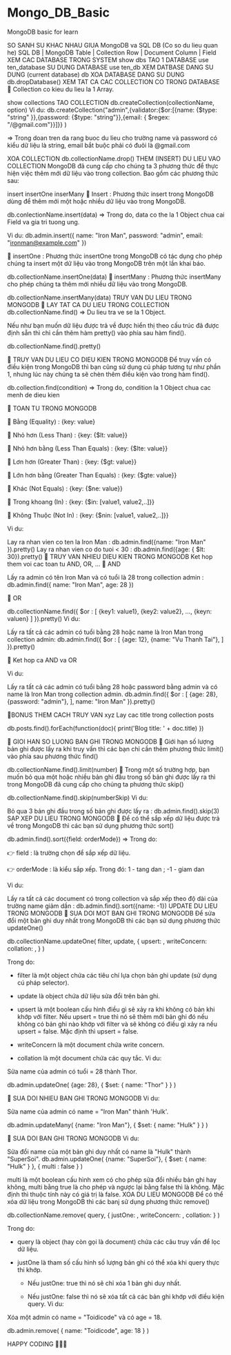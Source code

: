 # Mongo_DB_Basic
MongoDB basic for learn

SO SANH SU KHAC NHAU GIUA MongoDB va SQL DB (Co so du lieu quan he)
SQL DB      |       MongoDB
Table       |       Collection
Row         |       Document
Column      |       Field
XEM CAC DATABASE TRONG SYSTEM
show dbs
TAO 1 DATABASE
use ten_database
SU DUNG DATABASE
use ten_db
XEM DATBASE DANG SU DUNG (current database)
db
XOA DATABASE DANG SU DUNG
db.dropDatabase()
XEM TAT CA CAC COLLECTION CO TRONG DATABASE
📌 Collection co kieu du lieu la 1 Array.

show collections
TAO COLLECTION
db.createCollection(collectionName, option)
Vi du: db.createCollection("admin",{validator:{$or:[{name: {$type: "string" }},{password: {$type: "string"}},{email: { $regex: "/@gmail.com"}}]}} )

=> Trong doan tren da rang buoc du lieu cho trường name và password có kiểu dữ liệu là string, email bắt buộc phải có đuôi là @gmail.com

XOA COLLECTION
db.collectionName.drop()
THEM (INSERT) DU LIEU VAO COLLECTION
MongoDB đã cung cấp cho chúng ta 3 phương thức để thực hiện việc thêm mới dữ liệu vào trong collection. Bao gồm các phương thức sau:

insert
insertOne
inserMany
📌 Insert : Phương thức insert trong MongoDB dùng để thêm mới một hoặc nhiều dữ liệu vào trong MongoDB.

db.conlectionName.insert(data)
=> Trong do, data co the la 1 Object chua cai Field va gia tri tuong ung.

Vi du: db.admin.insert({ name: "Iron Man", password: "admin", email: "ironman@example.com" })

📌 insertOne : Phương thức insertOne trong MongoDB có tác dụng cho phép chúng ta insert một dữ liệu vào trong MongoDB trên một lần khai báo.

db.collectionName.insertOne(data)
📌 insertMany : Phương thức insertMany cho phép chúng ta thêm mới nhiều dữ liệu vào trong MongoDB.

db.collectionName.insertMany(data)
️TRUY VAN DU LIEU TRONG MONGODB
️🎯 LAY TAT CA DU LIEU TRONG COLLECTION
db.collectionName.find()
=> Du lieu tra ve se la 1 Object.

Nếu như bạn muốn dữ liệu được trả về được hiển thị theo cấu trúc đã được định sẵn thì chỉ cần thêm hàm pretty() vào phía sau hàm find().

db.collectionName.find().pretty()

️🎯 TRUY VAN DU LIEU CO DIEU KIEN TRONG MONGODB
Để truy vấn có điều kiện trong MongoDB thì bạn cũng sử dụng cú pháp tương tự như phần 1, nhưng lúc này chúng ta sẽ chèn thêm điều kiện vào trong hàm find().

db.collection.find(condition)
=> Trong do, condition la 1 Object chua cac menh de dieu kien

️🎯 TOAN TU TRONG MONGODB

📌 Bằng (Equality) : {key: value}

📌 Nhỏ hơn (Less Than) : {key: {$lt: value}}

📌 Nhỏ hơn bằng (Less Than Equals) : {key: {$lte: value}}

📌 Lơn hơn (Greater Than) : {key: {$gt: value}}

📌 Lớn hơn bằng (Greater Than Equals) : {key: {$gte: value}}

📌 Khác (Not Equals) : {key: {$ne: value}}

📌 Trong khoang (In) : {key: {$in: [value1, value2,..]}}

📌 Không Thuộc (Not In) : {key: {$nin: [value1, value2,..]}}

Vi du:

Lay ra nhan vien co ten la Iron Man : db.admin.find({name: "Iron Man" }).pretty()
Lay ra nhan vien co do tuoi < 30 : db.admin.find({age: { $lt: 30}).pretty()
️🎯 TRUY VAN NHIEU DIEU KIEN TRONG MONGODB
Ket hop them voi cac toan tu AND, OR, ...
📌 AND

Lấy ra admin có tên Iron Man và có tuổi là 28 trong collection admin :
db.admin.find({ name: "Iron Man", age: 28 })

📌 OR

db.collectionName.find({
    $or : [
        {key1: value1},
        {key2: value2},
        ...,
        {keyn: valuen}
    ]
}).pretty()
Vi du:

Lấy ra tất cả các admin có tuổi bằng 28 hoặc name là Iron Man trong collection admin:
db.admin.find({ $or : [ {age: 12}, {name: "Vu Thanh Tai"}, ] }).pretty()

📌 Ket hop ca AND va OR

Vi du:

Lấy ra tất cả các admin có tuổi bằng 28 hoặc password bằng admin và có name là Iron Man trong collection admin.
db.admin.find({ $or : [ {age: 28}, {password: "admin"}, ], name: "Iron Man" }).pretty()

️🎯BONUS THEM CACH TRUY VAN xyz
Lay cac title trong collection posts

db.posts.find().forEach(function(doc){ print('Blog title: ' + doc.title) })

️🎯 GIOI HAN SO LUONG BAN GHI TRONG MONGODB
📌 Giới hạn số lượng bản ghi được lấy ra khi truy vấn thì các bạn chỉ cần thêm phương thức limit() vào phía sau phương thức find()

db.collectionName.find().limit(number)
📌 Trong một số trường hợp, bạn muốn bỏ qua một hoặc nhiều bản ghi đầu trong số bản ghi được lấy ra thì trong MongoDB đã cung cấp cho chúng ta phương thức skip()

db.collectionName.find().skip(numberSkip)
Vi du:

Bỏ qua 3 bản ghi đầu trong số bản ghi được lấy ra : db.admin.find().skip(3)
️SAP XEP DU LIEU TRONG MONGODB
📌 Để có thể sắp xếp dữ liệu được trả về trong MongoDB thì các bạn sử dụng phương thức sort()

db.admin.find().sort({field: orderMode})
=> Trong do:

👉 field : là trường chọn để sắp xếp dữ liệu.

👉 orderMode : là kiểu sắp xếp. Trong đó: 1 - tang dan ; -1 - giam dan

Vi du:

Lấy ra tất cả các document có trong collection và sắp xếp theo độ dài của trường name giảm dần : db.admin.find().sort({name: -1})
UPDATE DU LIEU TRONG MONGODB
🎯 SUA DOI MOT BAN GHI TRONG MONGODB
Để sửa đổi một bản ghi duy nhất trong MongoDB thì các bạn sử dụng phương thức updateOne()

db.collectionName.updateOne( filter, update, { upsert: , writeConcern: collation: , } )

Trong do:

+ filter là một object chứa các tiêu chí lựa chọn bản ghi update (sử dụng cú pháp selector).

+ update là object chứa dữ liệu sửa đổi trên bản ghi.

+ upsert là một boolean cấu hình điều gì sẽ xảy ra khi không có bản khi khớp với filter. Nếu upsert = true thì nó sẽ thêm mới bản ghi đó 
nếu không có bản ghi nào khớp với filter và sẽ không có điều gì xảy ra nếu upsert = false. Mặc định thì upsert = false.
+ writeConcern là một document chứa write concern.

+ collation là một document chứa các quy tắc.
Vi du:

Sửa name của admin có tuổi = 28 thành Thor.

db.admin.updateOne( {age: 28}, { $set: { name: "Thor" } } )

🎯 SUA DOI NHIEU BAN GHI TRONG MONGODB
Vi du:

Sửa name của admin có name = "Iron Man" thành 'Hulk'.

db.admin.updateMany( {name: "Iron Man"}, { $set: { name: "Hulk" } } )

🎯 SUA DOI BAN GHI TRONG MONGODB
Vi du:

Sửa đổi name của một bản ghi duy nhất có name là "Hulk" thành "SuperSoi".
db.admin.updateOne( {name: "SuperSoi"}, { $set: { name: "Hulk" } }, { multi : false } )

multi là một boolean cấu hình xem có cho phép sửa đổi nhiều bản ghi hay không, multi bằng true là cho phép và ngược lại bằng false thì là không. Mặc định thì thuộc tính này có giá trị là false.
XOA DU LIEU MONGODB
Để có thể xóa dữ liệu trong MongoDB thì các banj sử dụng phương thức remove()

db.collectionName.remove( query, { justOne: , writeConcern: , collation: } )

Trong do:

+ query là object (hay còn gọi là document) chứa các câu truy vấn để lọc dữ liệu.

+ justOne là tham số cấu hình số lượng bản ghi có thể xóa khi query thực thi khớp.

    - Nếu justOne: true thì nó sẽ chỉ xóa 1 bản ghi duy nhất.

    - Nếu justOne: false thì nó sẽ xóa tất cả các bản ghi khớp với điều kiện query.
Vi du:

Xóa một admin có name = "Toidicode" và có age = 18.

db.admin.remove( { name: "Toidicode", age: 18 } )

HAPPY CODING ️🎉️🎉️🎉
